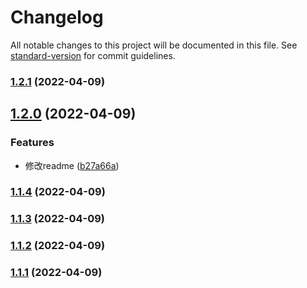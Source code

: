 # Changelog

All notable changes to this project will be documented in this file. See [standard-version](https://github.com/conventional-changelog/standard-version) for commit guidelines.

### [1.2.1](https://github.com/lyxdream/commit-standard-test/compare/v1.2.0...v1.2.1) (2022-04-09)

## [1.2.0](https://github.com/lyxdream/commit-standard-test/compare/v1.1.4...v1.2.0) (2022-04-09)


### Features

* 修改readme ([b27a66a](https://github.com/lyxdream/commit-standard-test/commit/b27a66abc37bfcb8b38ba9ae87eb2509cbc05f26))

### [1.1.4](///compare/v1.1.3...v1.1.4) (2022-04-09)

### [1.1.3](///compare/v1.1.2...v1.1.3) (2022-04-09)

### [1.1.2](///compare/v1.1.1...v1.1.2) (2022-04-09)

### [1.1.1](///compare/v1.1.0...v1.1.1) (2022-04-09)

